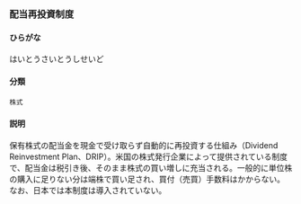 <div style="display:none;">

## [あ行](securities-terms?id=あ行)
## [か行](securities-terms?id=か行)
## [さ行](securities-terms?id=さ行)
## [た行](securities-terms?id=た行)
## [な行](securities-terms?id=な行)
## [は行](securities-terms?id=は行)

</div>

### 配当再投資制度

#### ひらがな

はいとうさいとうしせいど

#### 分類

`株式`

#### 説明

保有株式の配当金を現金で受け取らず自動的に再投資する仕組み（Dividend Reinvestment Plan、DRIP）。米国の株式発行企業によって提供されている制度で、配当金は税引き後、そのまま株式の買い増しに充当される。一般的に単位株の購入に足りない分は端株で買い足され、買付（売買）手数料はかからない。なお、日本では本制度は導入されていない。

<div style="display:none;">

## [ま行](securities-terms?id=ま行)
## [や行](securities-terms?id=や行)
## [ら行](securities-terms?id=ら行)
## [わ行](securities-terms?id=わ行)
## [英数字・記号](securities-terms?id=英数字・記号)

</div>

